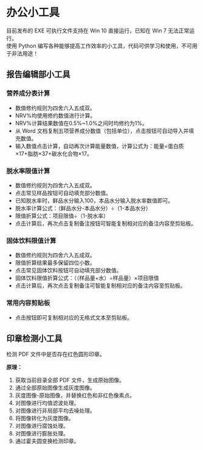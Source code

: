 # 办公小工具

目前发布的 EXE 可执行文件支持在 Win 10 直接运行，已知在 Win 7 无法正常运行。  
使用 Python 编写各种能够提高工作效率的小工具，代码可供学习和使用，不可用于非法用途！

## 报告编辑部小工具

### 营养成分表计算

* 数值修约规则为四舍六入五成双。
* NRV%均使用修约数值进行计算。
* NRV%计算结果数值在0.5%~1.0%之间时均修约为1%。
* 从 Word 文档复制五项营养成分数值（包括单位），点击按钮可自动导入并填充数值。
* 输入数值点击计算，自动再次计算能量数值，计算公式为：能量=蛋白质×17+脂肪×37+碳水化合物×17。

### 脱水率限值计算

* 数值修约规则为四舍六入五成双。
* 点击常见样品按钮可自动填充部分数值。
* 已知脱水率时，鲜品水分输入100，本品水分输入脱水率数值即可。
* 脱水率计算公式：（鲜品水分-本品水分）÷（1-本品水分）
* 限值折算公式：项目限值÷（1-脱水率）
* 点击计算后，再次点击复制备注按钮可智能复制相对应的备注内容至剪贴板。

### 固体饮料限值计算

* 数值修约规则为四舍六入五成双。
* 限值折算结果最多保留四位小数。
* 点击常见固体饮料按钮可自动填充部分数值。
* 固体饮料限值折算公式：（（样品量+水）÷样品量）×项目限值
* 点击计算后，再次点击复制备注可智能复制相对应的备注内容至剪贴板。

### 常用内容剪贴板

* 点击按钮即可复制相对应的无格式文本至剪贴板。

## 印章检测小工具

检测 PDF 文件中是否存在红色圆形印章。

**原理：**

1. 获取当前目录全部 PDF 文件，生成原始图像。
2. 通过全部原始图像生成灰度图像。
3. 灰度图像-原始图像，并替换红色和非红色像素点。
4. 对图像进行均值滤波处理。
5. 对图像进行非局部平均去噪处理。
6. 将图像转化为灰度图像。
7. 对图像进行腐蚀处理。
8. 对图像进行膨胀处理。
9. 通过霍夫圆变换检测印章。

